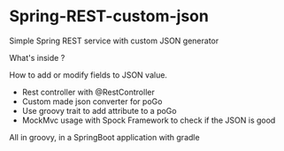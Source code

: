 # Spring-REST-custom-json
Simple Spring REST service with custom JSON generator

What's inside ?

How to add or modify fields to JSON value.

<ul>
  <li>Rest controller with @RestController</li>
  <li>Custom made json converter for poGo</li>
  <li>Use groovy trait to add attribute to a poGo</li>
  <li>MockMvc usage with Spock Framework to check if the JSON is good</li>
</ul>

All in groovy, in a SpringBoot application with gradle
